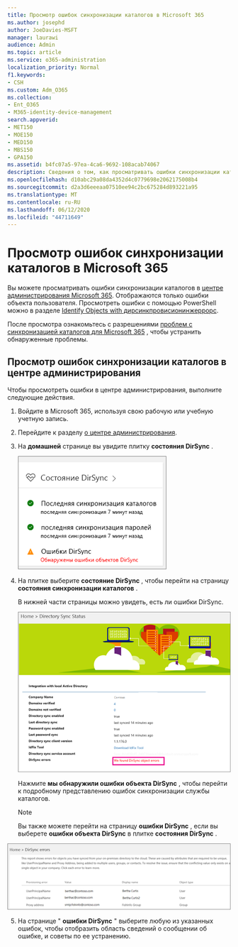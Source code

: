 ```yaml
---
title: Просмотр ошибок синхронизации каталогов в Microsoft 365
ms.author: josephd
author: JoeDavies-MSFT
manager: laurawi
audience: Admin
ms.topic: article
ms.service: o365-administration
localization_priority: Normal
f1.keywords:
- CSH
ms.custom: Adm_O365
ms.collection:
- Ent_O365
- M365-identity-device-management
search.appverid:
- MET150
- MOE150
- MED150
- MBS150
- GPA150
ms.assetid: b4fc07a5-97ea-4ca6-9692-108acab74067
description: Сведения о том, как просматривать ошибки синхронизации каталогов в центре администрирования Microsoft 365.
ms.openlocfilehash: d10abc29a08da4352d4c0779698e2062175008b4
ms.sourcegitcommit: d2a3d6eeeaa07510ee94c2bc675284d893221a95
ms.translationtype: MT
ms.contentlocale: ru-RU
ms.lasthandoff: 06/12/2020
ms.locfileid: "44711649"
---
```

# <a name="view-directory-synchronization-errors-in-microsoft-365"></a>Просмотр ошибок синхронизации каталогов в Microsoft 365

Вы можете просматривать ошибки синхронизации каталогов в [центре администрирования Microsoft 365](https://admin.microsoft.com). Отображаются только ошибки объекта пользователя. Просмотреть ошибки с помощью PowerShell можно в разделе [Identify Objects with дирсинкпровисионинжеррорс](https://docs.microsoft.com/azure/active-directory/hybrid/how-to-connect-syncservice-duplicate-attribute-resiliency).

После просмотра ознакомьтесь с разрешениями [проблем с синхронизацией каталогов для Microsoft 365](fix-problems-with-directory-synchronization.md) , чтобы устранить обнаруженные проблемы.
  
## <a name="view-directory-synchronization-errors-in-the-admin-center"></a>Просмотр ошибок синхронизации каталогов в центре администрирования

Чтобы просмотреть ошибки в центре администрирования, выполните следующие действия.
  
1. Войдите в Microsoft 365, используя свою рабочую или учебную учетную запись. 
    
2. Перейдите к разделу [о центре администрирования](https://support.office.com/article/758befc4-0888-4009-9f14-0d147402fd23).
    
3. На **домашней** странице вы увидите плитку **состояния DirSync** . 
    
    ![Плитка "Состояние DirSync" в предварительной версии центра администрирования](media/060006e9-de61-49d5-8979-e77cda198e71.png)
  
4. На плитке выберите **состояние DirSync** , чтобы перейти на страницу **состояния синхронизации каталогов** . 
    
    В нижней части страницы можно увидеть, есть ли ошибки DirSync.
    
    ![На странице состояния синхронизации каталогов можно увидеть, есть ли ошибки в объектах DirSync.](media/882094a3-80d3-4aae-b90b-78b27047974c.png)
  
    Нажмите **мы обнаружили ошибки объекта DirSync** , чтобы перейти к подробному представлению ошибок синхронизации службы каталогов. 
    
    > [!NOTE]
    > Вы также можете перейти на страницу **ошибки DirSync** , если вы выберете **ошибки объекта DirSync** в плитке **состояния DirSync** . 
  
![Страница "ошибки DirSync"](media/a6e302d4-6be7-4e3a-b4b5-81c5a2c02952.png)
  
5. На странице " **ошибки DirSync** " выберите любую из указанных ошибок, чтобы отобразить область сведений о сообщении об ошибке, и советы по ее устранению. 
